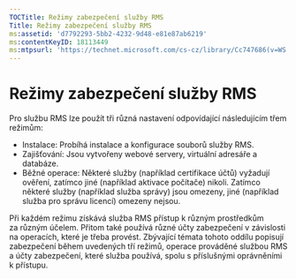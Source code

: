 ```yaml
---
TOCTitle: Režimy zabezpečení služby RMS
Title: Režimy zabezpečení služby RMS
ms:assetid: 'd7792293-5bb2-4232-9d48-e81e87ab6219'
ms:contentKeyID: 18113449
ms:mtpsurl: 'https://technet.microsoft.com/cs-cz/library/Cc747686(v=WS.10)'
---
```


Režimy zabezpečení služby RMS
=============================

Pro službu RMS lze použít tři různá nastavení odpovídající následujícím třem režimům:

-   Instalace: Probíhá instalace a konfigurace souborů služby RMS.
-   Zajišťování: Jsou vytvořeny webové servery, virtuální adresáře a databáze.
-   Běžné operace: Některé služby (například certifikace účtů) vyžadují ověření, zatímco jiné (například aktivace počítače) nikoli. Zatímco některé služby (například služba správy) jsou omezeny, jiné (například služba pro správu licencí) omezeny nejsou.

Při každém režimu získává služba RMS přístup k různým prostředkům za různým účelem. Přitom také používá různé účty zabezpečení v závislosti na operacích, které je třeba provést. Zbývající témata tohoto oddílu popisují zabezpečení během uvedených tří režimů, operace prováděné službou RMS a účty zabezpečení, které služba používá, spolu s příslušnými oprávněními k přístupu.
